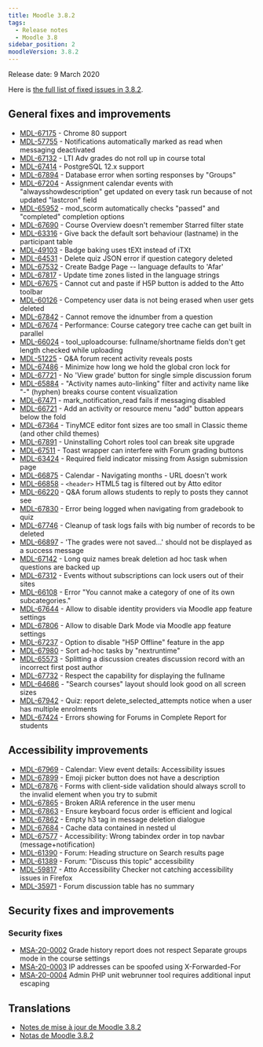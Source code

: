 ```yaml
---
title: Moodle 3.8.2
tags:
  - Release notes
  - Moodle 3.8
sidebar_position: 2
moodleVersion: 3.8.2
---
```

Release date: 9 March 2020

Here is [the full list of fixed issues in 3.8.2](https://moodle.atlassian.net/secure/IssueNavigator!executeAdvanced.jspa?jqlQuery=project+%3D+mdl+AND+resolution+%3D+fixed+AND+fixVersion+in+%28%223.8.2%22%29+ORDER+BY+priority+DESC&runQuery=true&clear=true).

## General fixes and improvements

- [MDL-67175](https://moodle.atlassian.net/browse/MDL-67175) - Chrome 80 support
- [MDL-57755](https://moodle.atlassian.net/browse/MDL-57755) - Notifications automatically marked as read when messaging deactivated
- [MDL-67132](https://moodle.atlassian.net/browse/MDL-67132) - LTI Adv grades do not roll up in course total
- [MDL-67414](https://moodle.atlassian.net/browse/MDL-67414) - PostgreSQL 12.x support
- [MDL-67894](https://moodle.atlassian.net/browse/MDL-67894) - Database error when sorting responses by "Groups"
- [MDL-67204](https://moodle.atlassian.net/browse/MDL-67204) - Assignment calendar events with "alwaysshowdescription" get updated on every task run because of not updated "lastcron" field
- [MDL-65952](https://moodle.atlassian.net/browse/MDL-65952) - mod_scorm automatically checks "passed" and "completed" completion options
- [MDL-67690](https://moodle.atlassian.net/browse/MDL-67690) - Course Overview doesn't remember Starred filter state
- [MDL-63316](https://moodle.atlassian.net/browse/MDL-63316) - Give back the default sort behaviour (lastname) in the participant table
- [MDL-49103](https://moodle.atlassian.net/browse/MDL-49103) - Badge baking uses tEXt instead of iTXt
- [MDL-64531](https://moodle.atlassian.net/browse/MDL-64531) - Delete quiz JSON error if question category deleted
- [MDL-67532](https://moodle.atlassian.net/browse/MDL-67532) - Create Badge Page -- language defaults to 'Afar'
- [MDL-67817](https://moodle.atlassian.net/browse/MDL-67817) - Update time zones listed in the language strings
- [MDL-67675](https://moodle.atlassian.net/browse/MDL-67675) - Cannot cut and paste if H5P button is added to the Atto toolbar
- [MDL-60126](https://moodle.atlassian.net/browse/MDL-60126) - Competency user data is not being erased when user gets deleted
- [MDL-67842](https://moodle.atlassian.net/browse/MDL-67842) - Cannot remove the idnumber from a question
- [MDL-67674](https://moodle.atlassian.net/browse/MDL-67674) - Performance: Course category tree cache can get built in parallel
- [MDL-66024](https://moodle.atlassian.net/browse/MDL-66024) - tool_uploadcourse: fullname/shortname fields don't get length checked while uploading
- [MDL-51225](https://moodle.atlassian.net/browse/MDL-51225) - Q&A forum recent activity reveals posts
- [MDL-67486](https://moodle.atlassian.net/browse/MDL-67486) - Minimize how long we hold the global cron lock for
- [MDL-67721](https://moodle.atlassian.net/browse/MDL-67721) - No 'View grade' button for single simple discussion forum
- [MDL-65884](https://moodle.atlassian.net/browse/MDL-65884) - "Activity names auto-linking" filter and activity name like "-" (hyphen) breaks course content visualization
- [MDL-67471](https://moodle.atlassian.net/browse/MDL-67471) - mark_notification_read fails if messaging disabled
- [MDL-66721](https://moodle.atlassian.net/browse/MDL-66721) - Add an activity or resource menu "add" button appears below the fold
- [MDL-67364](https://moodle.atlassian.net/browse/MDL-67364) - TinyMCE editor font sizes are too small in Classic theme (and other child themes)
- [MDL-67891](https://moodle.atlassian.net/browse/MDL-67891) - Uninstalling Cohort roles tool can break site upgrade
- [MDL-67511](https://moodle.atlassian.net/browse/MDL-67511) - Toast wrapper can interfere with Forum grading buttons
- [MDL-63424](https://moodle.atlassian.net/browse/MDL-63424) - Required field indicator missing from Assign submission page
- [MDL-66875](https://moodle.atlassian.net/browse/MDL-66875) - Calendar - Navigating months - URL doesn't work
- [MDL-66858](https://moodle.atlassian.net/browse/MDL-66858) - `<header>` HTML5 tag is filtered out by Atto editor
- [MDL-66220](https://moodle.atlassian.net/browse/MDL-66220) - Q&A forum allows students to reply to posts they cannot see
- [MDL-67830](https://moodle.atlassian.net/browse/MDL-67830) - Error being logged when navigating from gradebook to quiz
- [MDL-67746](https://moodle.atlassian.net/browse/MDL-67746) - Cleanup of task logs fails with big number of records to be deleted
- [MDL-66897](https://moodle.atlassian.net/browse/MDL-66897) - 'The grades were not saved...' should not be displayed as a success message
- [MDL-67142](https://moodle.atlassian.net/browse/MDL-67142) - Long quiz names break deletion ad hoc task when questions are backed up
- [MDL-67312](https://moodle.atlassian.net/browse/MDL-67312) - Events without subscriptions can lock users out of their sites
- [MDL-66108](https://moodle.atlassian.net/browse/MDL-66108) - Error "You cannot make a category of one of its own subcategories."
- [MDL-67644](https://moodle.atlassian.net/browse/MDL-67644) - Allow to disable identity providers via Moodle app feature settings
- [MDL-67806](https://moodle.atlassian.net/browse/MDL-67806) - Allow to disable Dark Mode via Moodle app feature settings
- [MDL-67237](https://moodle.atlassian.net/browse/MDL-67237) - Option to disable "H5P Offline" feature in the app
- [MDL-67980](https://moodle.atlassian.net/browse/MDL-67980) - Sort ad-hoc tasks by "nextruntime"
- [MDL-65573](https://moodle.atlassian.net/browse/MDL-65573) - Splitting a discussion creates discussion record with an incorrect first post author
- [MDL-67732](https://moodle.atlassian.net/browse/MDL-67732) - Respect the capability for displaying the fullname
- [MDL-64686](https://moodle.atlassian.net/browse/MDL-64686) - "Search courses" layout should look good on all screen sizes
- [MDL-67942](https://moodle.atlassian.net/browse/MDL-67942) - Quiz: report delete_selected_attempts notice when a user has multiple enrolments
- [MDL-67424](https://moodle.atlassian.net/browse/MDL-67424) - Errors showing for Forums in Complete Report for students

## Accessibility improvements

- [MDL-67969](https://moodle.atlassian.net/browse/MDL-67969) - Calendar: View event details: Accessibility issues
- [MDL-67899](https://moodle.atlassian.net/browse/MDL-67899) - Emoji picker button does not have a description
- [MDL-67876](https://moodle.atlassian.net/browse/MDL-67876) - Forms with client-side validation should always scroll to the invalid element when you try to submit
- [MDL-67865](https://moodle.atlassian.net/browse/MDL-67865) - Broken ARIA reference in the user menu
- [MDL-67863](https://moodle.atlassian.net/browse/MDL-67863) - Ensure keyboard focus order is efficient and logical
- [MDL-67862](https://moodle.atlassian.net/browse/MDL-67862) - Empty h3 tag in message deletion dialogue
- [MDL-67684](https://moodle.atlassian.net/browse/MDL-67684) - Cache data contained in nested ul
- [MDL-67577](https://moodle.atlassian.net/browse/MDL-67577) - Accessibility: Wrong tabindex order in top navbar (message+notification)
- [MDL-61390](https://moodle.atlassian.net/browse/MDL-61390) - Forum: Heading structure on Search results page
- [MDL-61389](https://moodle.atlassian.net/browse/MDL-61389) - Forum: "Discuss this topic" accessibility
- [MDL-59817](https://moodle.atlassian.net/browse/MDL-59817) - Atto Accessibility Checker not catching accessibility issues in Firefox
- [MDL-35971](https://moodle.atlassian.net/browse/MDL-35971) - Forum discussion table has no summary

## Security fixes and improvements

### Security fixes

- [MSA-20-0002](https://moodle.org/mod/forum/discuss.php?d=398350) Grade history report does not respect Separate groups mode in the course settings
- [MSA-20-0003](https://moodle.org/mod/forum/discuss.php?d=398351) IP addresses can be spoofed using X-Forwarded-For
- [MSA-20-0004](https://moodle.org/mod/forum/discuss.php?d=398352) Admin PHP unit webrunner tool requires additional input escaping

## Translations

- [Notes de mise à jour de Moodle 3.8.2](https://docs.moodle.org/fr/Notes_de_mise_à_jour_de_Moodle_3.8.2)
- [Notas de Moodle 3.8.2](https://docs.moodle.org/es/Notas_de_Moodle_3.8.2)

